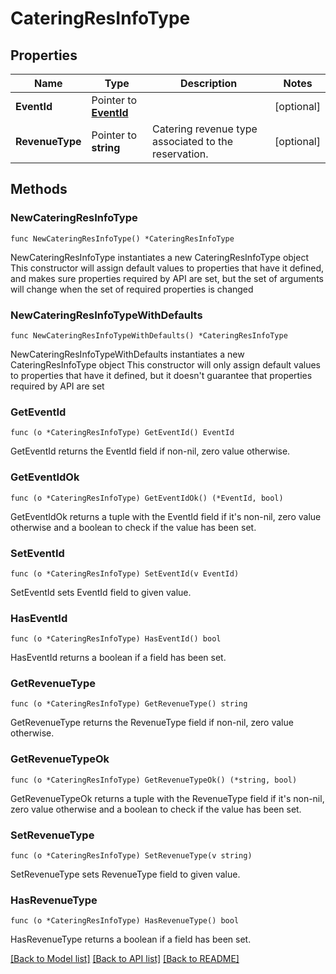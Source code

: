 # CateringResInfoType

## Properties

Name | Type | Description | Notes
------------ | ------------- | ------------- | -------------
**EventId** | Pointer to [**EventId**](EventId.md) |  | [optional] 
**RevenueType** | Pointer to **string** | Catering revenue type associated to the reservation. | [optional] 

## Methods

### NewCateringResInfoType

`func NewCateringResInfoType() *CateringResInfoType`

NewCateringResInfoType instantiates a new CateringResInfoType object
This constructor will assign default values to properties that have it defined,
and makes sure properties required by API are set, but the set of arguments
will change when the set of required properties is changed

### NewCateringResInfoTypeWithDefaults

`func NewCateringResInfoTypeWithDefaults() *CateringResInfoType`

NewCateringResInfoTypeWithDefaults instantiates a new CateringResInfoType object
This constructor will only assign default values to properties that have it defined,
but it doesn't guarantee that properties required by API are set

### GetEventId

`func (o *CateringResInfoType) GetEventId() EventId`

GetEventId returns the EventId field if non-nil, zero value otherwise.

### GetEventIdOk

`func (o *CateringResInfoType) GetEventIdOk() (*EventId, bool)`

GetEventIdOk returns a tuple with the EventId field if it's non-nil, zero value otherwise
and a boolean to check if the value has been set.

### SetEventId

`func (o *CateringResInfoType) SetEventId(v EventId)`

SetEventId sets EventId field to given value.

### HasEventId

`func (o *CateringResInfoType) HasEventId() bool`

HasEventId returns a boolean if a field has been set.

### GetRevenueType

`func (o *CateringResInfoType) GetRevenueType() string`

GetRevenueType returns the RevenueType field if non-nil, zero value otherwise.

### GetRevenueTypeOk

`func (o *CateringResInfoType) GetRevenueTypeOk() (*string, bool)`

GetRevenueTypeOk returns a tuple with the RevenueType field if it's non-nil, zero value otherwise
and a boolean to check if the value has been set.

### SetRevenueType

`func (o *CateringResInfoType) SetRevenueType(v string)`

SetRevenueType sets RevenueType field to given value.

### HasRevenueType

`func (o *CateringResInfoType) HasRevenueType() bool`

HasRevenueType returns a boolean if a field has been set.


[[Back to Model list]](../README.md#documentation-for-models) [[Back to API list]](../README.md#documentation-for-api-endpoints) [[Back to README]](../README.md)


